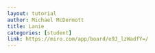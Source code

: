 ```yaml
---
layout: tutorial
author: Michael McDermott
title: Lanie
categories: [student]
link: https://miro.com/app/board/o9J_lzWadfY=/
---
```

